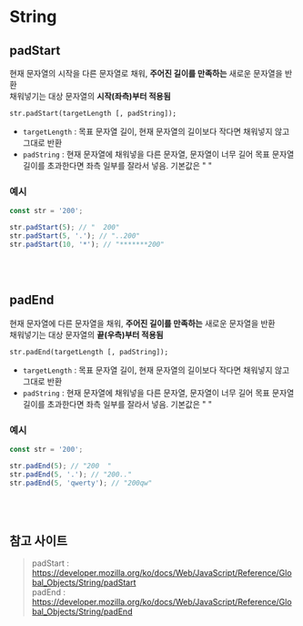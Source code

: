 # String

## padStart

현재 문자열의 시작을 다른 문자열로 채워, **주어진 길이를 만족하는** 새로운 문자열을 반환     
채워넣기는 대상 문자열의 **시작(좌측)부터 적용됨** 

```
str.padStart(targetLength [, padString]);
```

* `targetLength` : 목표 문자열 길이, 현재 문자열의 길이보다 작다면 채워넣지 않고 그대로 반환
* `padString` : 현재 문자열에 채워넣을 다른 문자열, 문자열이 너무 길어 목표 문자열 길이를 초과한다면 좌측 일부를 잘라서 넣음. 기본값은 " "

### 예시

```js
const str = '200';

str.padStart(5); // "  200"
str.padStart(5, '.'); // "..200"
str.padStart(10, '*'); // "*******200"
```


<br><br>

## padEnd

현재 문자열에 다른 문자열을 채워, **주어진 길이를 만족하는** 새로운 문자열을 반환    
채워넣기는 대상 문자열의 **끝(우측)부터 적용됨**

```
str.padEnd(targetLength [, padString]);
```

* `targetLength` : 목표 문자열 길이, 현재 문자열의 길이보다 작다면 채워넣지 않고 그대로 반환
* `padString` : 현재 문자열에 채워넣을 다른 문자열, 문자열이 너무 길어 목표 문자열 길이를 초과한다면 좌측 일부를 잘라서 넣음. 기본값은 " "


### 예시

```js
const str = '200';

str.padEnd(5); // "200  "
str.padEnd(5, '.'); // "200.."
str.padEnd(5, 'qwerty'); // "200qw"
```

<br><br>

## 참고 사이트 

> padStart : https://developer.mozilla.org/ko/docs/Web/JavaScript/Reference/Global_Objects/String/padStart  
> padEnd : https://developer.mozilla.org/ko/docs/Web/JavaScript/Reference/Global_Objects/String/padEnd
